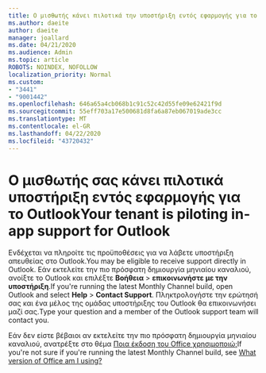 ```yaml
---
title: Ο μισθωτής κάνει πιλοτικά την υποστήριξη εντός εφαρμογής για το Outlook
ms.author: daeite
author: daeite
manager: joallard
ms.date: 04/21/2020
ms.audience: Admin
ms.topic: article
ROBOTS: NOINDEX, NOFOLLOW
localization_priority: Normal
ms.custom:
- "3441"
- "9001442"
ms.openlocfilehash: 646a65a4cb068b1c91c52c42d55fe09e62421f9d
ms.sourcegitcommit: 55eff703a17e500681d8fa6a87eb067019ade3cc
ms.translationtype: MT
ms.contentlocale: el-GR
ms.lasthandoff: 04/22/2020
ms.locfileid: "43720432"
---
```

# <a name="your-tenant-is-piloting-in-app-support-for-outlook"></a><span data-ttu-id="e33b3-102">Ο μισθωτής σας κάνει πιλοτικά υποστήριξη εντός εφαρμογής για το Outlook</span><span class="sxs-lookup"><span data-stu-id="e33b3-102">Your tenant is piloting in-app support for Outlook</span></span>

<span data-ttu-id="e33b3-103">Ενδέχεται να πληροίτε τις προϋποθέσεις για να λάβετε υποστήριξη απευθείας στο Outlook.</span><span class="sxs-lookup"><span data-stu-id="e33b3-103">You may be eligible to receive support directly in Outlook.</span></span> <span data-ttu-id="e33b3-104">Εάν εκτελείτε την πιο πρόσφατη δημιουργία μηνιαίου καναλιού, ανοίξτε το Outlook και επιλέξτε **Βοήθεια** > **επικοινωνήστε με την υποστήριξη**.</span><span class="sxs-lookup"><span data-stu-id="e33b3-104">If you're running the latest Monthly Channel build, open Outlook and select **Help** > **Contact Support**.</span></span> <span data-ttu-id="e33b3-105">Πληκτρολογήστε την ερώτησή σας και ένα μέλος της ομάδας υποστήριξης του Outlook θα επικοινωνήσει μαζί σας.</span><span class="sxs-lookup"><span data-stu-id="e33b3-105">Type your question and a member of the Outlook support team will contact you.</span></span>

<span data-ttu-id="e33b3-106">Εάν δεν είστε βέβαιοι αν εκτελείτε την πιο πρόσφατη δημιουργία μηνιαίου καναλιού, ανατρέξτε στο θέμα [Ποια έκδοση του Office χρησιμοποιώ;](https://support.office.com/article/932788B8-A3CE-44BF-BB09-E334518B8B19)</span><span class="sxs-lookup"><span data-stu-id="e33b3-106">If you're not sure if you're running the latest Monthly Channel build, see [What version of Office am I using?](https://support.office.com/article/932788B8-A3CE-44BF-BB09-E334518B8B19)</span></span>
